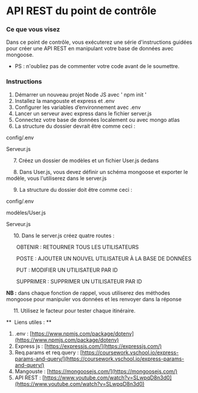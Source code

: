# API REST du point de contrôle

### Ce que vous visez

Dans ce point de contrôle, vous exécuterez une série d'instructions guidées pour créer une API REST en manipulant votre base de données avec mongoose.

* PS : n'oubliez pas de commenter votre code avant de le soumettre.

### Instructions

1. Démarrer un nouveau projet Node JS avec ' npm init '
2. Installez la mangouste et express et .env
3. Configurer les variables d’environnement avec .env
4. Lancer un serveur avec express dans le fichier server.js
5. Connectez votre base de données localement ou avec mongo atlas
6. La structure du dossier devrait être comme ceci :

config/.env 

Serveur.js

     7. Créez un dossier de modèles et un fichier User.js dedans 

     8. Dans User.js, vous devez définir un schéma mongoose et exporter le modèle, vous l'utiliserez dans le server.js

     9. La structure du dossier doit être comme ceci : 

config/.env 

modèles/User.js

Serveur.js

     10. Dans le server.js créez quatre routes : 

       OBTENIR : RETOURNER TOUS LES UTILISATEURS 

       POSTE : AJOUTER UN NOUVEL UTILISATEUR À LA BASE DE DONNÉES 

       PUT : MODIFIER UN UTILISATEUR PAR ID 

       SUPPRIMER : SUPPRIMER UN UTILISATEUR PAR ID 

**NB :** dans chaque fonction de rappel, vous utiliserez des méthodes mongoose pour manipuler vos données et les renvoyer dans la réponse 

     11. Utilisez le facteur pour tester chaque itinéraire.

**  Liens utiles : **

1. .env : [https://www.npmjs.com/package/dotenv](https://www.npmjs.com/package/dotenv)
2. Express js : [https://expressjs.com/](https://expressjs.com/)
3. Req.params et req.query : [https://coursework.vschool.io/express-params-and-query/](https://coursework.vschool.io/express-params-and-query/)
4. Mangouste : [https://mongoosejs.com/](https://mongoosejs.com/)
5. API REST : [https://www.youtube.com/watch?v=SLwpqD8n3d0](https://www.youtube.com/watch?v=SLwpqD8n3d0)
